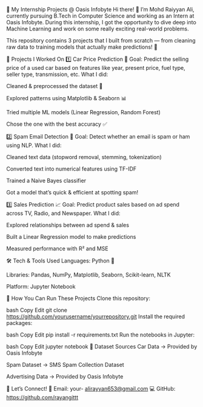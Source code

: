 🌟 My Internship Projects @ Oasis Infobyte
Hi there! 👋
I’m Mohd Raiyyan Ali, currently pursuing B.Tech in Computer Science and working as an Intern at Oasis Infobyte.
During this internship, I got the opportunity to dive deep into Machine Learning and work on some really exciting real-world problems.

This repository contains 3 projects that I built from scratch — from cleaning raw data to training models that actually make predictions! 🚀

📌 Projects I Worked On
1️⃣ Car Price Prediction 🚗
Goal: Predict the selling price of a used car based on features like year, present price, fuel type, seller type, transmission, etc.
What I did:

Cleaned & preprocessed the dataset 🧹

Explored patterns using Matplotlib & Seaborn 📊

Tried multiple ML models (Linear Regression, Random Forest)

Chose the one with the best accuracy ✅

2️⃣ Spam Email Detection 📩
Goal: Detect whether an email is spam or ham using NLP.
What I did:

Cleaned text data (stopword removal, stemming, tokenization)

Converted text into numerical features using TF-IDF

Trained a Naive Bayes classifier

Got a model that’s quick & efficient at spotting spam!

3️⃣ Sales Prediction 📈
Goal: Predict product sales based on ad spend across TV, Radio, and Newspaper.
What I did:

Explored relationships between ad spend & sales

Built a Linear Regression model to make predictions

Measured performance with R² and MSE

🛠 Tech & Tools Used
Languages: Python 🐍

Libraries: Pandas, NumPy, Matplotlib, Seaborn, Scikit-learn, NLTK

Platform: Jupyter Notebook

🚀 How You Can Run These Projects
Clone this repository:

bash
Copy
Edit
git clone https://github.com/yourusername/yourrepository.git
Install the required packages:

bash
Copy
Edit
pip install -r requirements.txt
Run the notebooks in Jupyter:

bash
Copy
Edit
jupyter notebook
📂 Dataset Sources
Car Data → Provided by Oasis Infobyte

Spam Dataset → SMS Spam Collection Dataset

Advertising Data → Provided by Oasis Infobyte

🤝 Let’s Connect!
💌 Email: your- alirayyan653@gmail.com
💻 GitHub: https://github.com/rayangittt
